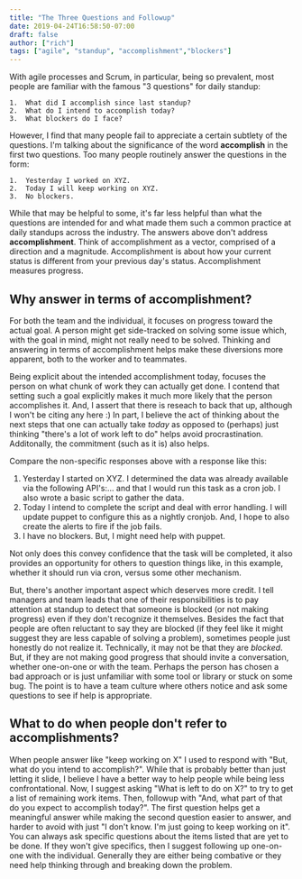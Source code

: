 ```yaml
---
title: "The Three Questions and Followup"
date: 2019-04-24T16:58:50-07:00
draft: false
author: ["rich"]
tags: ["agile", "standup", "accomplishment","blockers"]
---
```


With agile processes and Scrum, in particular, being so prevalent, most people are familiar with the famous "3 questions" for daily standup:
```
1.  What did I accomplish since last standup?
2.  What do I intend to accomplish today?
3.  What blockers do I face?
```

However, I find that many people fail to appreciate a certain subtlety of the questions.  I'm talking about the significance of the word **accomplish** in the first two questions.  Too many people routinely answer the questions in the form:
```
1.  Yesterday I worked on XYZ.
2.  Today I will keep working on XYZ.
3.  No blockers.
```
While that may be helpful to some, it's far less helpful than what the questions are intended for and what made them such a common practice at daily standups across the industry.  The answers above don't address **accomplishment**.  Think of accomplishment as a vector, comprised of a direction and a magnitude.  Accomplishment is about how your current status is different from your previous day's status.  Accomplishment measures progress.

## Why answer in terms of accomplishment?

For both the team and the individual, it focuses on progress toward the actual goal.  A person might get side-tracked on solving some issue which, with the goal in mind, might not really need to be solved.  Thinking and answering in terms of accomplishment helps make these diversions more apparent, both to the worker and to teammates.

Being explicit about the intended accomplishment today, focuses the person on what chunk of work they can actually get done.  I contend that setting such a goal explicitly makes it much more likely that the person accomplishes it.  And, I assert that there is reseach to back that up, although I won't be citing any here :)  In part, I believe the act of thinking about the next steps that one can actually take _today_ as opposed to (perhaps) just thinking "there's a lot of work left to do" helps avoid procrastination.  Additonally, the commitment (such as it is) also helps.

Compare the non-specific responses above with a response like this:

1.  Yesterday I started on XYZ.  I determined the data was already available via the following API's:... and that I would run this task as a cron job.  I also wrote a basic script to gather the data.
2.  Today I intend to complete the script and deal with error handling.  I will update puppet to configure this as a nightly cronjob.  And, I hope to also create the alerts to fire if the job fails.
3.  I have no blockers.  But, I might need help with puppet.

Not only does this convey confidence that the task will be completed, it also provides an opportunity for others to question things like, in this example, whether it should run via cron, versus some other mechanism.

But, there's another important aspect which deserves more credit.  I tell managers and team leads that one of their responsibilities is to pay attention at standup to detect that someone is blocked (or not making progress) even if they don't recognize it themselves. Besides the fact that people are often reluctant to say they are blocked (if they feel like it might suggest they are less capable of solving a problem), sometimes people just honestly do not realize it.  Technically, it may not be that they are _blocked_.  But, if they are not making good progress that should invite a conversation, whether one-on-one or with the team.  Perhaps the person has chosen a bad approach or is just unfamiliar with some tool or library or stuck on some bug.  The point is to have a team culture where others notice and ask some questions to see if help is appropriate.


## What to do when people don't refer to accomplishments?

When people answer like "keep working on X" I used to respond with "But, what do you intend to accomplish?".  While that is probably better than just letting it slide, I believe I have a better way to help people while being less confrontational.  Now, I suggest asking "What is left to do on X?" to try to get a list of remaining work items.  Then, followup with "And, what part of that do you expect to accomplish today?".  The first question helps get a meaningful answer while making the second question easier to answer, and harder to avoid with just "I don't know.  I'm just going to keep working on it".  You can always ask specific questions about the items listed that are yet to be done.  If they won't give specifics, then I suggest following up one-on-one with the individual.  Generally they are either being combative or they need help thinking through and breaking down the problem.
